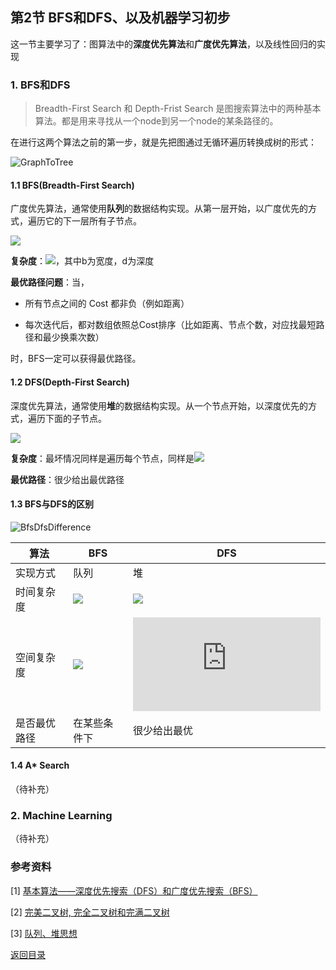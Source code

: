## 第2节 BFS和DFS、以及机器学习初步

这一节主要学习了：图算法中的**深度优先算法**和**广度优先算法**，以及线性回归的实现

### 1. BFS和DFS

> Breadth-First Search 和 Depth-Frist Search 是图搜索算法中的两种基本算法。都是用来寻找从一个node到另一个node的某条路径的。

 在进行这两个算法之前的第一步，就是先把图通过无循环遍历转换成树的形式：

![GraphToTree](http://chuantu.xyz/t6/702/1572356286x1033347913.png)

#### 1.1 BFS(Breadth-First Search)

广度优先算法，通常使用**队列**的数据结构实现。从第一层开始，以广度优先的方式，遍历它的下一层所有子节点。

![](http://chuantu.xyz/t6/702/1572372528x1031866013.png)

**复杂度**：![](http://latex.codecogs.com/gif.latex?b^0+b^1+b^2+b^3+\dots+b^d=\frac{1-b^{d+1}}{1-b}\stackrel{b,d\to\infty}{\approx}O(b^d))，其中b为宽度，d为深度

**最优路径问题**：当，

- 所有节点之间的 Cost 都非负（例如距离）

- 每次迭代后，都对数组依照总Cost排序（比如距离、节点个数，对应找最短路径和最少换乘次数）

时，BFS一定可以获得最优路径。



#### 1.2 DFS(Depth-First Search)

深度优先算法，通常使用**堆**的数据结构实现。从一个节点开始，以深度优先的方式，遍历下面的子节点。

![](http://chuantu.xyz/t6/702/1572372575x1033347913.png)

**复杂度**：最坏情况同样是遍历每个节点，同样是![](http://latex.codecogs.com/gif.latex?O(b^d))

**最优路径**：很少给出最优路径



#### 1.3 BFS与DFS的区别

![BfsDfsDifference](http://chuantu.xyz/t6/702/1572355914x1031866013.png)

| 算法         | BFS                                             | DFS                                             |
| ------------ | ----------------------------------------------- | ----------------------------------------------- |
| 实现方式     | 队列                                            | 堆                                              |
| 时间复杂度   | ![](http://latex.codecogs.com/gif.latex?O(b^d)) | ![](http://latex.codecogs.com/gif.latex?O(b^d)) |
| 空间复杂度   | ![](http://latex.codecogs.com/gif.latex?O(b^d)) | ![](http://latex.codecogs.com/gif.latex?O(b*d)) |
| 是否最优路径 | 在某些条件下                                    | 很少给出最优                                    |



#### 1.4 A* Search

（待补充）

### 2. Machine Learning

（待补充）



### 参考资料

[1] [基本算法——深度优先搜索（DFS）和广度优先搜索（BFS）](https://www.jianshu.com/p/bff70b786bb6)

[2] [完美二叉树, 完全二叉树和完满二叉树]( https://blog.csdn.net/qq_22642239/article/details/80774013 )

[3] [队列、堆思想]( https://blog.csdn.net/qq_40981899/article/details/85869971 )



[返回目录]( https://github.com/SimZhou/NLP_Assignments )

